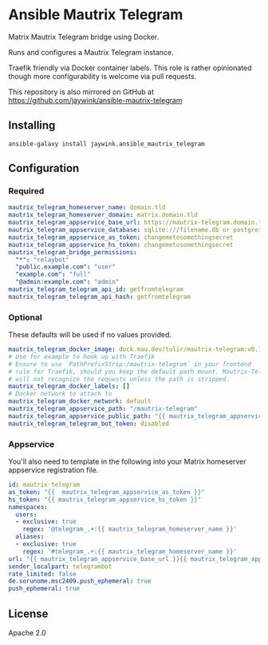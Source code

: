 # Ansible Mautrix Telegram

Matrix Mautrix Telegram bridge using Docker.

Runs and configures a Mautrix Telegram instance.

Traefik friendly via Docker container labels. This role is rather opinionated 
though more configurability is welcome via pull requests.

This repository is also mirrored on GitHub at https://github.com/jaywink/ansible-mautrix-telegram

## Installing

`ansible-galaxy install jaywink.ansible_mautrix_telegram`

## Configuration

### Required

```yaml
mautrix_telegram_homeserver_name: domain.tld
mautrix_telegram_homeserver_domain: matrix.domain.tld
mautrix_telegram_appservice_base_url: https://mautrix-telegram.domain.tld
mautrix_telegram_appservice_database: sqlite:///filename.db or postgres://username:password@hostname/dbname
mautrix_telegram_appservice_as_token: changemetosomethingsecret
mautrix_telegram_appservice_hs_token: changemetosomethingsecret
mautrix_telegram_bridge_permissions:
  "*": "relaybot"
  "public.example.com": "user"
  "example.com": "full"
  "@admin:example.com": "admin"
mautrix_telegram_telegram_api_id: getfromtelegram
mautrix_telegram_telegram_api_hash: getfromtelegram
```

### Optional

These defaults will be used if no values provided.

```yaml
mautrix_telegram_docker_image: dock.mau.dev/tulir/mautrix-telegram:v0.10.0
# Use for example to hook up with Traefik
# Ensure to use `PathPrefixStrip:/mautrix-telegram` in your frontend
# rule for Traefik, should you keep the default path mount. Mautrix-Telegram
# will not recognize the requests unless the path is stripped.
mautrix_telegram_docker_labels: []
# Docker network to attach to
mautrix_telegram_docker_network: default
mautrix_telegram_appservice_path: "/mautrix-telegram"
mautrix_telegram_appservice_public_path: "{{ mautrix_telegram_appservice_path }}/public"
mautrix_telegram_telegram_bot_token: disabled
```

### Appservice

You'll also need to template in the following into your Matrix homeserver appservice 
registration file.

```yaml
id: mautrix-telegram
as_token: "{{  mautrix_telegram_appservice_as_token }}"
hs_token: "{{ mautrix_telegram_appservice_hs_token }}"
namespaces:
  users:
  - exclusive: true
    regex: '@telegram_.+:{{ mautrix_telegram_homeserver_name }}'
  aliases:
  - exclusive: true
    regex: '#telegram_.+:{{ mautrix_telegram_homeserver_name }}'
url: "{{ mautrix_telegram_appservice_base_url }}{{ mautrix_telegram_appservice_path }}"
sender_localpart: telegrambot
rate_limited: false
de.sorunome.msc2409.push_ephemeral: true
push_ephemeral: true
```

## License

Apache 2.0
